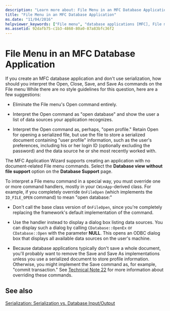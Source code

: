 ```yaml
---
description: "Learn more about: File Menu in an MFC Database Application"
title: "File Menu in an MFC Database Application"
ms.date: "11/04/2016"
helpviewer_keywords: ["File menu", "database applications [MFC], File menu commands"]
ms.assetid: 92dafb75-c1b3-4860-80a0-87a83bfc36f2
---
```

# File Menu in an MFC Database Application

If you create an MFC database application and don't use serialization, how should you interpret the Open, Close, Save, and Save As commands on the File menu While there are no style guidelines for this question, here are a few suggestions:

- Eliminate the File menu's Open command entirely.

- Interpret the Open command as "open database" and show the user a list of data sources your application recognizes.

- Interpret the Open command as, perhaps, "open profile." Retain Open for opening a serialized file, but use the file to store a serialized document containing "user profile" information, such as the user's preferences, including his or her login ID (optionally excluding the password) and the data source he or she most recently worked with.

The MFC Application Wizard supports creating an application with no document-related File menu commands. Select the **Database view without file support** option on the **Database Support** page.

To interpret a File menu command in a special way, you must override one or more command handlers, mostly in your `CWinApp`-derived class. For example, if you completely override `OnFileOpen` (which implements the `ID_FILE_OPEN` command) to mean "open database:"

- Don't call the base class version of `OnFileOpen`, since you're completely replacing the framework's default implementation of the command.

- Use the handler instead to display a dialog box listing data sources. You can display such a dialog by calling `CDatabase::OpenEx` or `CDatabase::Open` with the parameter **NULL**. This opens an ODBC dialog box that displays all available data sources on the user's machine.

- Because database applications typically don't save a whole document, you'll probably want to remove the Save and Save As implementations unless you use a serialized document to store profile information. Otherwise, you might implement the Save command as, for example, "commit transaction." See [Technical Note 22](tn022-standard-commands-implementation.md) for more information about overriding these commands.

## See also

[Serialization: Serialization vs. Database Input/Output](serialization-serialization-vs-database-input-output.md)
